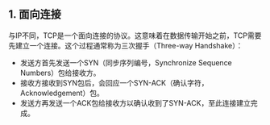 ## **1. 面向连接**

与IP不同，TCP是一个面向连接的协议。这意味着在数据传输开始之前，TCP需要先建立一个连接。这个过程通常称为三次握手（Three-way Handshake）：

- 发送方首先发送一个SYN（同步序列编号，Synchronize Sequence Numbers）包给接收方。
- 接收方接收到SYN包后，会回应一个SYN-ACK（确认字符，Acknowledgement）包。
- 发送方再发送一个ACK包给接收方以确认收到了SYN-ACK，至此连接建立完成。